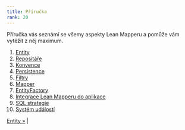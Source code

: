 ```yaml
---
title: Příručka
rank: 20
---
```


Příručka vás seznámí se všemy aspekty Lean Mapperu a pomůže vám vytěžit z něj maximum.

1. [Entity](entity/)
2. [Repositáře](repositare/)
3. [Konvence](konvence/)
4. [Persistence](persistence/)
5. [Filtry](filtry/)
6. [Mapper](mapper/)
7. [EntityFactory](entity-factory/)
8. [Integrace Lean Mapperu do aplikace](integrace-do-aplikace/)
9. [SQL strategie](sql-strategie/)
10. [Systém událostí](system-udalosti/)

[Entity »](entity/) |

